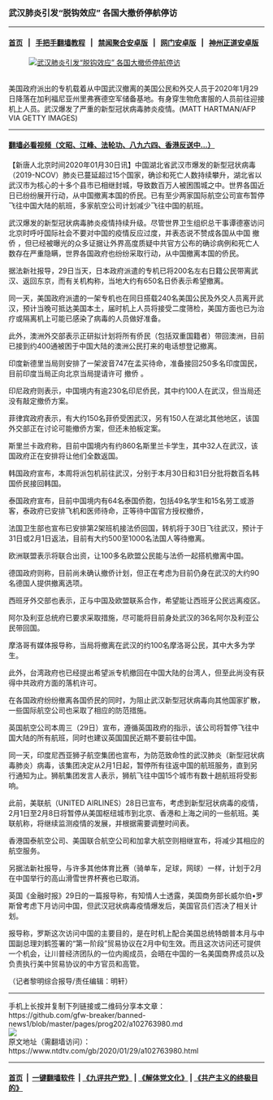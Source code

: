### 武汉肺炎引发“脱钩效应” 各国大撤侨停航停访
------------------------

#### [首页](https://github.com/gfw-breaker/banned-news1/blob/master/README.md) &nbsp;&nbsp;|&nbsp;&nbsp; [手把手翻墙教程](https://github.com/gfw-breaker/guides/wiki) &nbsp;&nbsp;|&nbsp;&nbsp; [禁闻聚合安卓版](https://github.com/gfw-breaker/bn-android) &nbsp;&nbsp;|&nbsp;&nbsp; [网门安卓版](https://github.com/oGate2/oGate) &nbsp;&nbsp;|&nbsp;&nbsp; [神州正道安卓版](https://github.com/SzzdOgate/update) 



<div><div class="featured_image">
 <a href="https://i.ntdtv.com/assets/uploads/2020/01/GettyImages-1197377045.jpg" target="_blank">
  <figure>
   <img alt="武汉肺炎引发“脱钩效应” 各国大撤侨停航停访" src="https://i.ntdtv.com/assets/uploads/2020/01/GettyImages-1197377045-800x450.jpg"/>
  </figure><br/>
 </a>
 <span class="caption">
  美国政府派出的专机载着从中国武汉撤离的美国公民和外交人员于2020年1月29日降落在加利福尼亚州里弗赛德空军储备基地。有身穿生物危害服的人员前往迎接机上人员。武汉爆发了严重的新型冠状病毒肺炎疫情。(MATT HARTMAN/AFP VIA GETTY IMAGES)
 </span>
</div>
</div><hr/>

#### [翻墙必看视频（文昭、江峰、法轮功、八九六四、香港反送中...）](http://167.172.214.107/home.html)

<div><div class="post_content" itemprop="articleBody">
 <p>
  【新唐人北京时间2020年01月30日讯】中国湖北省武汉市爆发的新型冠状病毒（2019-NCOV）肺炎已蔓延超过15个国家，确诊和死亡人数持续攀升，湖北省以武汉市为核心的十多个县市已相继封城，导致数百万人被困围城之中。世界各国近日已纷纷展开行动，从中国撤离本国的侨民。已有至少两家国际航空公司宣布暂停飞往中国大陆的航班，多家航空公司计划减少飞往中国的航班。
 </p>
 <p>
  武汉爆发的新型冠状病毒肺炎疫情持续升级。尽管世界卫生组织总干事谭德塞访问北京时呼吁国际社会不要对中国的疫情反应过度，并表态说不赞成各国从中国
  <ok href="https://www.ntdtv.com/gb/撤侨.htm">
   撤侨
  </ok>
  ，但已经被曝光的众多证据让外界高度质疑中共官方公布的确诊病例和死亡人数存在严重隐瞒，世界各国政府也纷纷采取行动，从中国撤离本国的侨民。
 </p>
 <p>
  据法新社报导，29日当天，日本政府派遣的专机已将200名左右日籍公民带离武汉、返回东京，而有关机构称，当地大约有650名日侨表示希望撤离。
 </p>
 <p>
  同一天，美国政府派遣的一架专机也在同日搭载240名美国公民及外交人员离开武汉，预计当晚可抵达美国本土，届时机上人员将接受二度筛检，美国方面也已为治疗或隔离机上可能已感染了病毒的人员做好准备。
 </p>
 <p>
  此外，澳洲外交部表示正研拟计划将所有侨民（包括双重国籍者）带回澳洲，目前已接到约400通被困于中国大陆的澳洲公民打来的电话想登记撤离。
 </p>
 <p>
  印度新德里当局则安排了一架波音747在孟买待命，准备接回250多名印度国民，目前印度当局正向北京当局提请许可
  <ok href="https://www.ntdtv.com/gb/撤侨.htm">
   撤侨
  </ok>
  。
 </p>
 <p>
  印尼政府则表示，中国境内有逾230名印尼侨民，其中约100人在武汉，但当局还没有敲定撤侨方案。
 </p>
 <p>
  菲律宾政府表示，有大约150名菲侨受困武汉，另有150人在湖北其他地区，该国外交部正在讨论可能撤侨方案，但还未拍板定案。
 </p>
 <p>
  斯里兰卡政府称，目前中国境内有约860名斯里兰卡学生，其中32人在武汉，该国政府正在安排将让他们全数返国。
 </p>
 <p>
  韩国政府宣布，本周将派包机前往武汉，分别于本月30日和31日分批将数百名韩国侨民接回韩国。
 </p>
 <p>
  泰国政府宣布，目前中国境内有64名泰国侨胞，包括49名学生和15名劳工或游客，泰政府已安排飞机和医师待命，正等待中国官方授权撤侨，
 </p>
 <p>
  法国卫生部也宣布已安排第2架班机接法侨回国，转机将于30日飞往武汉，预计于31日或2月1日返法，目前有大约500至1000名法国人等待撤离。
 </p>
 <p>
  欧洲联盟表示将联合出资，让100多名欧盟公民能与法侨一起搭机撤离中国。
 </p>
 <p>
  德国政府则称，目前尚未确认撤侨计划，但正在考虑为目前仍身在武汉的大约90名德国人提供撤离选项。
 </p>
 <p>
  西班牙外交部也表示，正与中国及欧盟联系合作，希望能让西班牙公民远离疫区。
 </p>
 <p>
  阿尔及利亚总统府已要求采取措施，尽可能将目前身处武汉的36名阿尔及利亚公民带回国。
 </p>
 <p>
  摩洛哥有媒体报导称，当局将撤离在武汉的约100名摩洛哥公民，其中大多为学生。
 </p>
 <p>
  此外，台湾政府也已经提出希望派专机撤回在中国大陆的台湾人，但至此尚没有获得中共政府方面的落机许可。
 </p>
 <p>
  在各国政府纷纷撤离各国侨民的同时，为阻止武汉新型冠状病毒向其他国家扩散，一些国际航空公司也采取了相应的防范措施。
 </p>
 <p>
  英国航空公司本周三（29日）宣布，遵循英国政府的指示，该公司将暂停飞往中国大陆的所有航班，同时也建议英国国民近期不要前往中国。
 </p>
 <p>
  同一天，印度尼西亚狮子航空集团也宣布，为防范致命性的武汉肺炎（新型冠状病毒肺炎）病毒，该集团决定从2月1日起，暂停所有往返中国的航班服务，直到另行通知为止。狮航集团发言人表示，狮航飞往中国15个城市有数十趟航班将受影响。
 </p>
 <p>
  此前，美联航（UNITED AIRLINES）28日已宣布，考虑到新型冠状病毒的疫情，2月1日至2月8日将暂停从美国枢纽城市到北京、香港和上海之间的一些航班。美联航称，将继续监测疫情的发展，并根据需要调整时间表。
 </p>
 <p>
  香港国泰航空公司、美国联合航空公司和加拿大航空则相继宣布，将减少其相应的航空服务。
 </p>
 <p>
  另据法新社报导，与许多其他体育比赛（骑单车，足球，网球）一样，计划于2月在中国举行的高山滑雪世界杯赛也已取消。
 </p>
 <p>
  英国《金融时报》29日的一篇报导称，有知情人士透露，美国商务部长威尔伯•罗斯曾考虑下月访问中国，但武汉冠状病毒疫情爆发后，美国官员们否决了相关计划。
 </p>
 <p>
  报导称，罗斯这次访问中国的主要目的，是在时机上配合美国总统特朗普本月与中国副总理刘鹤签署的“第一阶段”贸易协议在2月中旬生效。而且这次访问还可提供一个机会，让川普经济团队的一位内阁成员，会晤在中国的一名美国商界成员以及负责执行美中贸易协议的中方官员和高管。
 </p>
 <p>
  （记者黎明综合报导/责任编辑：明轩）
 </p>
 <div class="single_ad">
 </div>
</div>
</div>
<hr/>
手机上长按并复制下列链接或二维码分享本文章：<br/>
https://github.com/gfw-breaker/banned-news1/blob/master/pages/prog202/a102763980.md <br/>
<a href='https://github.com/gfw-breaker/banned-news1/blob/master/pages/prog202/a102763980.md'><img src='https://github.com/gfw-breaker/banned-news1/blob/master/pages/prog202/a102763980.md.png'/></a> <br/>
原文地址（需翻墙访问）：https://www.ntdtv.com/gb/2020/01/29/a102763980.html


------------------------
#### [首页](https://github.com/gfw-breaker/banned-news1/blob/master/README.md) &nbsp;|&nbsp; [一键翻墙软件](https://github.com/gfw-breaker/nogfw/blob/master/README.md) &nbsp;| [《九评共产党》](https://github.com/gfw-breaker/9ping.md/blob/master/README.md#九评之一评共产党是什么) | [《解体党文化》](https://github.com/gfw-breaker/jtdwh.md/blob/master/README.md) | [《共产主义的终极目的》](https://github.com/gfw-breaker/gczydzjmd.md/blob/master/README.md)


<img src='http://gfw-breaker.win/banned-news/pages/prog202/a102763980.md' width='0px' height='0px'/>
